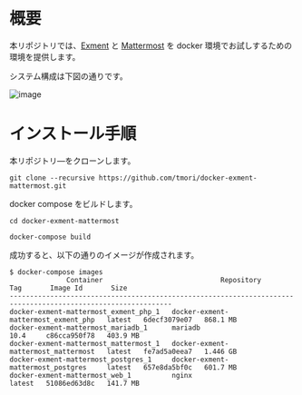 # 概要
本リポジトリでは、[Exment](https://exment.net/) と [Mattermost](https://mattermost.com/) を docker 環境でお試しするための環境を提供します。

システム構成は下図の通りです。

![image](https://user-images.githubusercontent.com/164193/196333699-390cf3ad-a86b-4229-8a0c-a4259bd40ee5.png)


# インストール手順

本リポジトリ―をクローンします。

```
git clone --recursive https://github.com/tmori/docker-exment-mattermost.git
```

docker compose をビルドします。

```
cd docker-exment-mattermost
```

```
docker-compose build
```

成功すると、以下の通りのイメージが作成されます。

```
$ docker-compose images
              Container                             Repository                 Tag       Image Id       Size
--------------------------------------------------------------------------------------------------------------
docker-exment-mattermost_exment_php_1   docker-exment-mattermost_exment_php   latest   6decf3079e07   868.1 MB
docker-exment-mattermost_mariadb_1      mariadb                               10.4     c86cca950f78   403.9 MB
docker-exment-mattermost_mattermost_1   docker-exment-mattermost_mattermost   latest   fe7ad5a0eea7   1.446 GB
docker-exment-mattermost_postgres_1     docker-exment-mattermost_postgres     latest   657e8da5bf0c   601.7 MB
docker-exment-mattermost_web_1          nginx                                 latest   51086ed63d8c   141.7 MB
```


